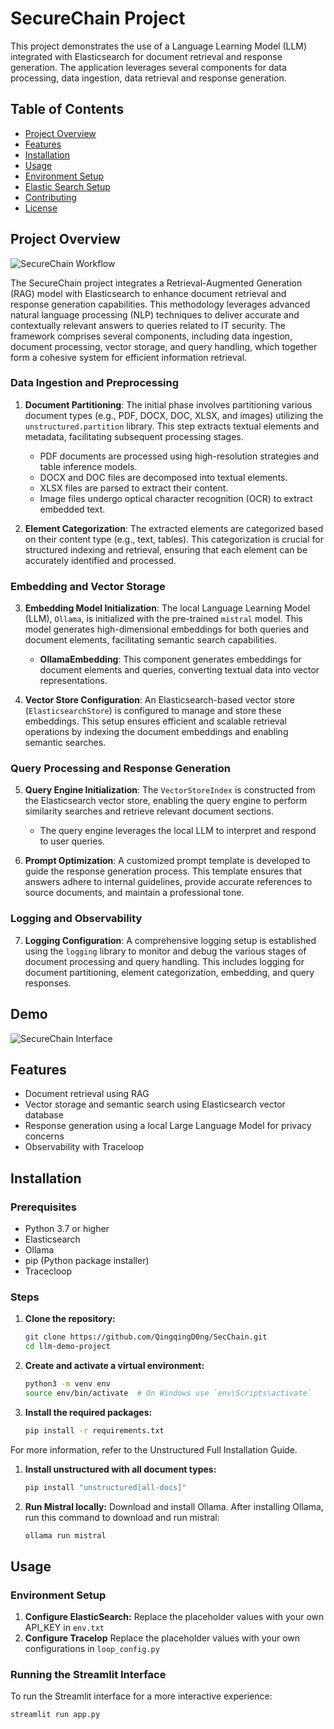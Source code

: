 # SecureChain Project

This project demonstrates the use of a Language Learning Model (LLM) integrated with Elasticsearch for document retrieval and response generation. The application leverages several components for data processing, data ingestion, data retrieval and response generation.

## Table of Contents

- [Project Overview](#project-overview)
- [Features](#features)
- [Installation](#installation)
- [Usage](#usage)
- [Environment Setup](#environment-setup)
- [Elastic Search Setup](#elastic-search-setup)
- [Contributing](#contributing)
- [License](#license)

## Project Overview
![SecureChain Workflow](https://i.ibb.co/WcyrHdk/securechain-workflow.png)

The SecureChain project integrates a Retrieval-Augmented Generation (RAG) model with Elasticsearch to enhance document retrieval and response generation capabilities. This methodology leverages advanced natural language processing (NLP) techniques to deliver accurate and contextually relevant answers to queries related to IT security. The framework comprises several components, including data ingestion, document processing, vector storage, and query handling, which together form a cohesive system for efficient information retrieval.

### Data Ingestion and Preprocessing

1. **Document Partitioning**: The initial phase involves partitioning various document types (e.g., PDF, DOCX, DOC, XLSX, and images) utilizing the `unstructured.partition` library. This step extracts textual elements and metadata, facilitating subsequent processing stages.
   - PDF documents are processed using high-resolution strategies and table inference models.
   - DOCX and DOC files are decomposed into textual elements.
   - XLSX files are parsed to extract their content.
   - Image files undergo optical character recognition (OCR) to extract embedded text.

2. **Element Categorization**: The extracted elements are categorized based on their content type (e.g., text, tables). This categorization is crucial for structured indexing and retrieval, ensuring that each element can be accurately identified and processed.

### Embedding and Vector Storage

3. **Embedding Model Initialization**: The local Language Learning Model (LLM), `Ollama`, is initialized with the pre-trained `mistral` model. This model generates high-dimensional embeddings for both queries and document elements, facilitating semantic search capabilities.
   - **OllamaEmbedding**: This component generates embeddings for document elements and queries, converting textual data into vector representations.

4. **Vector Store Configuration**: An Elasticsearch-based vector store (`ElasticsearchStore`) is configured to manage and store these embeddings. This setup ensures efficient and scalable retrieval operations by indexing the document embeddings and enabling semantic searches.

### Query Processing and Response Generation

5. **Query Engine Initialization**: The `VectorStoreIndex` is constructed from the Elasticsearch vector store, enabling the query engine to perform similarity searches and retrieve relevant document sections.
   - The query engine leverages the local LLM to interpret and respond to user queries.

6. **Prompt Optimization**: A customized prompt template is developed to guide the response generation process. This template ensures that answers adhere to internal guidelines, provide accurate references to source documents, and maintain a professional tone.

### Logging and Observability
7. **Logging Configuration**: A comprehensive logging setup is established using the `logging` library to monitor and debug the various stages of document processing and query handling. This includes logging for document partitioning, element categorization, embedding, and query responses.

## Demo

![SecureChain Interface](https://i.ibb.co/9sXgc30/Screenshot-2024-06-03-at-23-48-03.png)

## Features

- Document retrieval using RAG
- Vector storage and semantic search using Elasticsearch vector database
- Response generation using a local Large Language Model for privacy concerns
- Observability with Traceloop 

## Installation

### Prerequisites

- Python 3.7 or higher
- Elasticsearch
- Ollama
- pip (Python package installer)
- Tracecloop
  
### Steps
1. **Clone the repository:**
   ```bash
   git clone https://github.com/QingqingD0ng/SecChain.git
   cd llm-demo-project
1. **Create and activate a virtual environment:**
   ```bash
   python3 -m venv env
   source env/bin/activate  # On Windows use `env\Scripts\activate`
1. **Install the required packages:**
   ```bash
   pip install -r requirements.txt
For more information, refer to the Unstructured Full Installation Guide.
1. **Install unstructured with all document types:**
   ```bash
   pip install "unstructured[all-docs]"
1. **Run Mistral locally:**
Download and install Ollama. After installing Ollama, run this command to download and run mistral:
   ```bash
   ollama run mistral
   
## Usage
### Environment Setup
1.  **Configure ElasticSearch:**
Replace the placeholder values with your own API_KEY in `env.txt`
2.  **Configure  Tracelop**
Replace the placeholder values with your own configurations in `loop_config.py`

### Running the Streamlit Interface
To run the Streamlit interface for a more interactive experience:
```bash
streamlit run app.py
```
